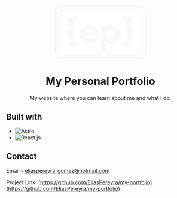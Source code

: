 <div align="center">
  <a href="https://eliaspereyra.com" target="_blank" rel="noreferrer">
    <img src="https://github.com/EliasPereyra/my-portfolio/blob/main/public/assets/logo-white.svg" width="250" />
  </a>
  <h1>My Personal Portfolio</h1>
  <p>My website where you can learn about me and what I do.</p>
</div>

## Built with

- ![Astro][astro]
- ![React.js][react.js]

[astro]: https://img.shields.io/badge/astro-FF5D01?style=for-the-badge&logo=astro&logoColor=white
[react.js]: https://img.shields.io/badge/react.js-61DAFB?style=for-the-badge&logo=react&logoColor=white

## Contact

Email - [eliaspereyra_gomez@hotmail.com](mailto:eliaspereyra_gomez@hotmail.com)

Project Link: [https://github.com/EliasPereyra/my-portfolio](https://github.com/EliasPereyra/my-portfolio)
